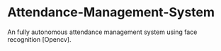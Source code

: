 # Attendance-Management-System
An fully autonomous attendance management system using face recognition [Opencv].
